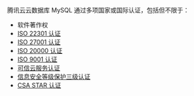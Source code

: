 腾讯云云数据库 MySQL 通过多项国家或国际认证，包括但不限于：
- 软件著作权
- [ISO 22301 认证](https://intl.cloud.tencent.com/document/product/363)
- [ISO 27001 认证](https://intl.cloud.tencent.com/document/product/363/2408)
- [ISO 20000 认证](https://intl.cloud.tencent.com/document/product/363/2409)
- [ISO 9001 认证](https://intl.cloud.tencent.com/document/product/363/2410)
- [可信云服务认证](http://intl.cloud.tencent.com/document/product/363/2411)
- [信息安全等级保护三级认证](http://intl.cloud.tencent.com/document/product/363/2487)
- [CSA STAR 认证](http://intl.cloud.tencent.com/document/product/363/7249)


 
